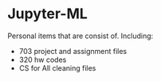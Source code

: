 # Jupyter-ML 

Personal items that are consist of.
Including:
- 703 project and assignment files
- 320 hw codes
- CS for All cleaning files